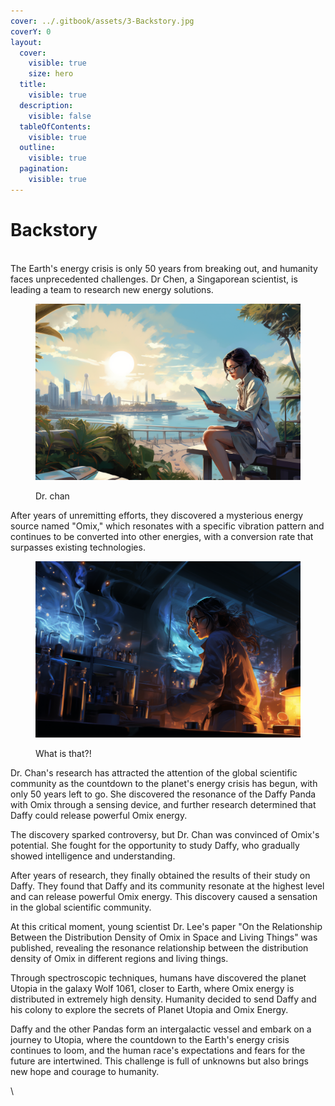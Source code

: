 ```yaml
---
cover: ../.gitbook/assets/3-Backstory.jpg
coverY: 0
layout:
  cover:
    visible: true
    size: hero
  title:
    visible: true
  description:
    visible: false
  tableOfContents:
    visible: true
  outline:
    visible: true
  pagination:
    visible: true
---
```


# Backstory

\
The Earth's energy crisis is only 50 years from breaking out, and humanity faces unprecedented challenges. Dr Chen, a Singaporean scientist, is leading a team to research new energy solutions.



<figure><img src="../.gitbook/assets/1 (3).png" alt=""><figcaption><p>Dr. chan</p></figcaption></figure>

After years of unremitting efforts, they discovered a mysterious energy source named "Omix," which resonates with a specific vibration pattern and continues to be converted into other energies, with a conversion rate that surpasses existing technologies.



<figure><img src="../.gitbook/assets/2 (2).png" alt=""><figcaption><p>What is that?!</p></figcaption></figure>

Dr. Chan's research has attracted the attention of the global scientific community as the countdown to the planet's energy crisis has begun, with only 50 years left to go. She discovered the resonance of the Daffy Panda with Omix through a sensing device, and further research determined that Daffy could release powerful Omix energy.

The discovery sparked controversy, but Dr. Chan was convinced of Omix's potential. She fought for the opportunity to study Daffy, who gradually showed intelligence and understanding.

After years of research, they finally obtained the results of their study on Daffy. They found that Daffy and its community resonate at the highest level and can release powerful Omix energy. This discovery caused a sensation in the global scientific community.

At this critical moment, young scientist Dr. Lee's paper "On the Relationship Between the Distribution Density of Omix in Space and Living Things" was published, revealing the resonance relationship between the distribution density of Omix in different regions and living things.

Through spectroscopic techniques, humans have discovered the planet Utopia in the galaxy Wolf 1061, closer to Earth, where Omix energy is distributed in extremely high density. Humanity decided to send Daffy and his colony to explore the secrets of Planet Utopia and Omix Energy.

Daffy and the other Pandas form an intergalactic vessel and embark on a journey to Utopia, where the countdown to the Earth's energy crisis continues to loom, and the human race's expectations and fears for the future are intertwined. This challenge is full of unknowns but also brings new hope and courage to humanity.



\
